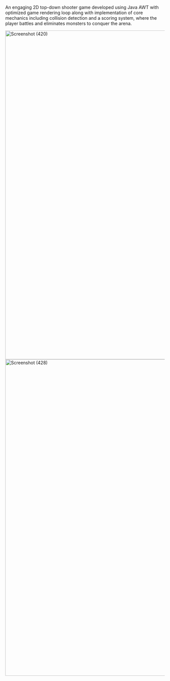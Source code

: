 An engaging 2D top-down shooter game developed using Java AWT with optimized game rendering loop along with implementation of core mechanics including collision detection and a scoring system, where the player battles and eliminates monsters to conquer the arena.

<img width="1229" height="1039" alt="Screenshot (420)" src="https://github.com/user-attachments/assets/a68360b5-1c3c-450a-960c-f36bd85d53ac" />
<img width="1245" height="1000" alt="Screenshot (428)" src="https://github.com/user-attachments/assets/ad15b25d-a45f-4aa9-9f9a-d6cb64533150" />

